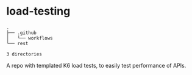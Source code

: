 # load-testing

<!-- readme-tree start -->
```
.
├── .github
│   └── workflows
└── rest

3 directories
```
<!-- readme-tree end -->

A repo with templated K6 load tests, to easily test performance of APIs.
